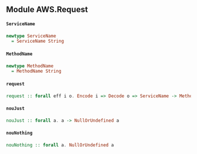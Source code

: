 ## Module AWS.Request

#### `ServiceName`

``` purescript
newtype ServiceName
  = ServiceName String
```

#### `MethodName`

``` purescript
newtype MethodName
  = MethodName String
```

#### `request`

``` purescript
request :: forall eff i o. Encode i => Decode o => ServiceName -> MethodName -> i -> Aff (exception :: EXCEPTION | eff) o
```

#### `nouJust`

``` purescript
nouJust :: forall a. a -> NullOrUndefined a
```

#### `nouNothing`

``` purescript
nouNothing :: forall a. NullOrUndefined a
```


